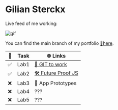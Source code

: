 # Gilian Sterckx
Live feed of me working:

![gif](https://media.tenor.com/2nKSTDDekOgAAAAC/coding-kira.gif)

You can find the main branch of my portfolio [🔗here](https://github.com/Guzse/DEV5-portfolio).

| 📝 | Task | 🌐 Links |
|----|------|------|
| ✅ | Lab1 | [🌳 GIT to work](https://media.tenor.com/kIxJAr6w7qwAAAAC/gi-joe-destro.gif) |
| ✅ | Lab2 | [🛠️ Future Proof JS](https://codesandbox.io/s/dawn-pine-zz6r6n) |
| ❌ | Lab3 | 📱 App Prototypes |
| ❌ | Lab4 | ??? |
| ❌ | Lab5 | ??? |